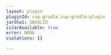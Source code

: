```yaml
---
layout: plugin
pluginId: cup.gradle.cup-gradle-plugin
jarSha1: INVALID
isJarAvailable: true
error: NONE
violations: []

---
```

